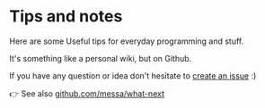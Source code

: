 Tips and notes
==============

Here are some Useful tips for everyday programming and stuff.

It's something like a personal wiki, but on Github.

If you have any question or idea don't hesitate to [create an issue](https://github.com/messa/tips/issues/new) :)

👉 See also [github.com/messa/what-next](https://github.com/messa/what-next)
